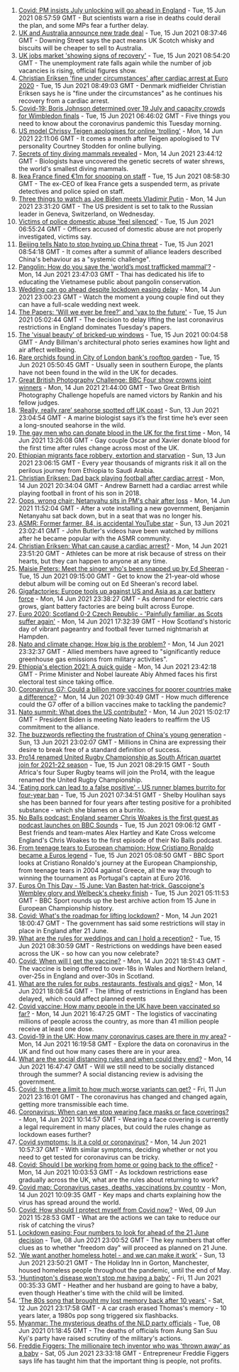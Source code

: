 1. [Covid: PM insists July unlocking will go ahead in England](https://www.bbc.co.uk/news/uk-57478760) - Tue, 15 Jun 2021 08:57:59 GMT - But scientists warn a rise in deaths could derail the plan, and some MPs fear a further delay.
2. [UK and Australia announce new trade deal](https://www.bbc.co.uk/news/business-57478412) - Tue, 15 Jun 2021 08:37:46 GMT - Downing Street says the pact means UK Scotch whisky and biscuits will be cheaper to sell to Australia.
3. [UK jobs market 'showing signs of recovery'](https://www.bbc.co.uk/news/business-57480167) - Tue, 15 Jun 2021 08:54:20 GMT - The unemployment rate falls again while the number of job vacancies is rising, official figures show.
4. [Christian Eriksen 'fine under circumstances' after cardiac arrest at Euro 2020](https://www.bbc.co.uk/sport/football/57480130) - Tue, 15 Jun 2021 08:49:03 GMT - Denmark midfielder Christian Eriksen says he is "fine under the circumstances" as he continues his recovery from a cardiac arrest.
5. [Covid-19: Boris Johnson determined over 19 July and capacity crowds for Wimbledon finals](https://www.bbc.co.uk/news/uk-57477179) - Tue, 15 Jun 2021 06:46:02 GMT - Five things you need to know about the coronavirus pandemic this Tuesday morning.
6. [US model Chrissy Teigen apologises for online 'trolling'](https://www.bbc.co.uk/news/entertainment-arts-57478066) - Mon, 14 Jun 2021 22:11:06 GMT - It comes a month after Teigen apologised to TV personality Courtney Stodden for online bullying.
7. [Secrets of tiny diving mammals revealed](https://www.bbc.co.uk/news/science-environment-57470976) - Mon, 14 Jun 2021 23:44:12 GMT - Biologists have uncovered the genetic secrets of water shrews, the world's smallest diving mammals.
8. [Ikea France fined €1m for snooping on staff](https://www.bbc.co.uk/news/world-europe-57482168) - Tue, 15 Jun 2021 08:58:30 GMT - The ex-CEO of Ikea France gets a suspended term, as private detectives and police spied on staff.
9. [Three things to watch as Joe Biden meets Vladimir Putin](https://www.bbc.co.uk/news/world-us-canada-57427057) - Mon, 14 Jun 2021 23:31:20 GMT - The US president is set to talk to the Russian leader in Geneva, Switzerland, on Wednesday.
10. [Victims of police domestic abuse 'feel silenced'](https://www.bbc.co.uk/news/uk-england-57432300) - Tue, 15 Jun 2021 06:55:24 GMT - Officers accused of domestic abuse are not properly investigated, victims say.
11. [Beijing tells Nato to stop hyping up China threat](https://www.bbc.co.uk/news/world-asia-china-57479969) - Tue, 15 Jun 2021 08:54:18 GMT - It comes after a summit of alliance leaders described China's behaviour as a "systemic challenge".
12. [Pangolin: How do you save the 'world’s most trafficked mammal'?](https://www.bbc.co.uk/news/science-environment-57477560) - Mon, 14 Jun 2021 23:47:03 GMT - Thai has dedicated his life to educating the Vietnamese public about pangolin conservation.
13. [Wedding can go ahead despite lockdown easing delay](https://www.bbc.co.uk/news/uk-57478526) - Mon, 14 Jun 2021 23:00:23 GMT - Watch the moment a young couple find out they can have a full-scale wedding next week.
14. [The Papers: 'Will we ever be free?' and 'vax to the future'](https://www.bbc.co.uk/news/blogs-the-papers-57478106) - Tue, 15 Jun 2021 05:02:44 GMT - The decision to delay lifting the last coronavirus restrictions in England dominates Tuesday's papers.
15. [The 'visual beauty' of bricked-up windows](https://www.bbc.co.uk/news/in-pictures-57349499) - Tue, 15 Jun 2021 00:04:58 GMT - Andy Billman's architectural photo series examines how light and air affect wellbeing.
16. [Rare orchids found in City of London bank's rooftop garden](https://www.bbc.co.uk/news/uk-england-london-57439921) - Tue, 15 Jun 2021 05:50:45 GMT - Usually seen in southern Europe, the plants have not been found in the wild in the UK for decades.
17. [Great British Photography Challenge: BBC Four show crowns joint winners](https://www.bbc.co.uk/news/entertainment-arts-57473736) - Mon, 14 Jun 2021 21:44:00 GMT - Two Great British Photography Challenge hopefuls are named victors by Rankin and his fellow judges.
18. [‘Really, really rare’ seahorse spotted off UK coast](https://www.bbc.co.uk/news/science-environment-57448237) - Sun, 13 Jun 2021 23:04:54 GMT - A marine biologist says it’s the first time he’s ever seen a long-snouted seahorse in the wild.
19. [The gay men who can donate blood in the UK for the first time](https://www.bbc.co.uk/news/uk-57469036) - Mon, 14 Jun 2021 13:26:08 GMT - Gay couple Oscar and Xavier donate blood for the first time after rules change across most of the UK.
20. [Ethiopian migrants face robbery, extortion and starvation](https://www.bbc.co.uk/news/world-africa-57447744) - Sun, 13 Jun 2021 23:06:15 GMT - Every year thousands of migrants risk it all on the perilous journey from Ethiopia to Saudi Arabia.
21. [Christian Eriksen: Dad back playing football after cardiac arrest](https://www.bbc.co.uk/news/uk-wales-57466397) - Mon, 14 Jun 2021 20:34:04 GMT - Andrew Barnett had a cardiac arrest while playing football in front of his son in 2018.
22. [Oops, wrong chair: Netanyahu sits in PM's chair after loss](https://www.bbc.co.uk/news/world-57466408) - Mon, 14 Jun 2021 11:52:04 GMT - After a vote installing a new government, Benjamin Netanyahu sat back down, but in a seat that was no longer his.
23. [ASMR: Former farmer, 84, is accidental YouTube star](https://www.bbc.co.uk/news/uk-england-derbyshire-57402080) - Sun, 13 Jun 2021 23:02:41 GMT - John Butler's videos have been watched by millions after he became popular with the ASMR community.
24. [Christian Eriksen: What can cause a cardiac arrest?](https://www.bbc.co.uk/news/health-57469627) - Mon, 14 Jun 2021 23:51:20 GMT - Athletes can be more at risk because of stress on their hearts, but they can happen to anyone at any time.
25. [Maisie Peters: Meet the singer who's been snapped up by Ed Sheeran](https://www.bbc.co.uk/news/entertainment-arts-57468169) - Tue, 15 Jun 2021 09:15:00 GMT - Get to know the 21-year-old whose debut album will be coming out on Ed Sheeran's record label.
26. [Gigafactories: Europe tools up against US and Asia as a car battery force](https://www.bbc.co.uk/news/business-57382472) - Mon, 14 Jun 2021 23:38:27 GMT - As demand for electric cars grows, giant battery factories are being built across Europe.
27. [Euro 2020: Scotland 0-2 Czech Republic - 'Painfully familiar, as Scots suffer again'](https://www.bbc.co.uk/sport/football/57471795) - Mon, 14 Jun 2021 17:32:39 GMT - How Scotland's historic day of vibrant pageantry and football fever turned nightmarish at Hampden.
28. [Nato and climate change: How big is the problem?](https://www.bbc.co.uk/news/world-57476349) - Mon, 14 Jun 2021 23:32:37 GMT - Allied members have agreed to "significantly reduce greenhouse gas emissions from military activities".
29. [Ethiopia's election 2021: A quick guide](https://www.bbc.co.uk/news/world-africa-57102189) - Mon, 14 Jun 2021 23:42:18 GMT - Prime Minister and Nobel laureate Abiy Ahmed faces his first electoral test since taking office.
30. [Coronavirus G7: Could a billion more vaccines for poorer countries make a difference?](https://www.bbc.co.uk/news/57427877) - Mon, 14 Jun 2021 09:30:49 GMT - How much difference could the G7 offer of a billion vaccines make to tackling the pandemic?
31. [Nato summit: What does the US contribute?](https://www.bbc.co.uk/news/world-44717074) - Mon, 14 Jun 2021 15:02:17 GMT - President Biden is meeting Nato leaders to reaffirm the US commitment to the alliance.
32. [The buzzwords reflecting the frustration of China's young generation](https://www.bbc.co.uk/news/world-asia-china-57328508) - Sun, 13 Jun 2021 23:02:07 GMT - Millions in China are expressing their desire to break free of a standard definition of success.
33. [Pro14 renamed United Rugby Championship as South African quartet join for 2021-22 season](https://www.bbc.co.uk/sport/rugby-union/57475511) - Tue, 15 Jun 2021 08:29:15 GMT - South Africa's four Super Rugby teams will join the Pro14, with the league renamed the United Rugby Championship.
34. ['Eating pork can lead to a false positive' - US runner blames burrito for four-year ban](https://www.bbc.co.uk/sport/athletics/57480597) - Tue, 15 Jun 2021 07:34:51 GMT - Shelby Houlihan says she has been banned for four years after testing positive for a prohibited substance - which she blames on a burrito.
35. [No Balls podcast: England seamer Chris Woakes is the first guest as podcast launches on BBC Sounds](https://www.bbc.co.uk/sport/cricket/57432162) - Tue, 15 Jun 2021 09:06:12 GMT - Best friends and team-mates Alex Hartley and Kate Cross welcome England's Chris Woakes to the first episode of their No Balls podcast.
36. [From teenage tears to European champion: How Cristiano Ronaldo became a Euros legend](https://www.bbc.co.uk/sport/av/football/57449011) - Tue, 15 Jun 2021 05:08:50 GMT - BBC Sport looks at Cristiano Ronaldo's journey at the European Championship, from teenage tears in 2004 against Greece, all the way through to winning the tournament as Portugal's captain at Euro 2016.
37. [Euros On This Day - 15 June: Van Basten hat-trick, Gascoigne's Wembley glory and Welbeck's cheeky finish](https://www.bbc.co.uk/sport/av/football/53030766) - Tue, 15 Jun 2021 05:11:53 GMT - BBC Sport rounds up the best archive action from 15 June in European Championship history.
38. [Covid: What's the roadmap for lifting lockdown?](https://www.bbc.co.uk/news/explainers-52530518) - Mon, 14 Jun 2021 18:00:47 GMT - The government has said some restrictions will stay in place in England after 21 June.
39. [What are the rules for weddings and can I hold a reception?](https://www.bbc.co.uk/news/explainers-52811509) - Tue, 15 Jun 2021 08:30:59 GMT - Restrictions on weddings have been eased across the UK - so how can you now celebrate?
40. [Covid: When will I get the vaccine?](https://www.bbc.co.uk/news/health-55045639) - Mon, 14 Jun 2021 18:51:43 GMT - The vaccine is being offered to over-18s in Wales and Northern Ireland, over-25s in England and over-30s in Scotland.
41. [What are the rules for pubs, restaurants, festivals and gigs?](https://www.bbc.co.uk/news/business-52977388) - Mon, 14 Jun 2021 18:08:54 GMT - The lifting of restrictions in England has been delayed, which could affect planned events
42. [Covid vaccine: How many people in the UK have been vaccinated so far?](https://www.bbc.co.uk/news/health-55274833) - Mon, 14 Jun 2021 16:47:25 GMT - The logistics of vaccinating millions of people across the country, as more than 41 million people receive at least one dose.
43. [Covid-19 in the UK: How many coronavirus cases are there in my area?](https://www.bbc.co.uk/news/uk-51768274) - Mon, 14 Jun 2021 16:19:58 GMT - Explore the data on coronavirus in the UK and find out how many cases there are in your area.
44. [What are the social distancing rules and when could they end?](https://www.bbc.co.uk/news/uk-51506729) - Mon, 14 Jun 2021 16:47:47 GMT - Will we still need to be socially distanced through the summer? A social distancing review is advising the government.
45. [Covid: Is there a limit to how much worse variants can get?](https://www.bbc.co.uk/news/health-57431420) - Fri, 11 Jun 2021 23:16:01 GMT - The coronavirus has changed and changed again, getting more transmissible each time.
46. [Coronavirus: When can we stop wearing face masks or face coverings?](https://www.bbc.co.uk/news/health-51205344) - Mon, 14 Jun 2021 10:14:57 GMT - Wearing a face covering is currently a legal requirement in many places, but could the rules change as lockdown eases further?
47. [Covid symptoms: Is it a cold or coronavirus?](https://www.bbc.co.uk/news/health-54145299) - Mon, 14 Jun 2021 10:57:37 GMT - With similar symptoms, deciding whether or not you need to get tested for coronavirus can be tricky.
48. [Covid: Should I be working from home or going back to the office?](https://www.bbc.co.uk/news/business-52567567) - Mon, 14 Jun 2021 10:03:53 GMT - As lockdown restrictions ease gradually across the UK, what are the rules about returning to work?
49. [Covid map: Coronavirus cases, deaths, vaccinations by country](https://www.bbc.co.uk/news/world-51235105) - Mon, 14 Jun 2021 10:09:35 GMT - Key maps and charts explaining how the virus has spread around the world.
50. [Covid: How should I protect myself from Covid now?](https://www.bbc.co.uk/news/health-57087517) - Wed, 09 Jun 2021 15:28:53 GMT - What are the actions we can take to reduce our risk of catching the virus?
51. [Lockdown easing: Four numbers to look for ahead of the 21 June decision](https://www.bbc.co.uk/news/57403888) - Tue, 08 Jun 2021 23:00:52 GMT - The key numbers that offer clues as to whether "freedom day" will proceed as planned on 21 June.
52. ['We want another homeless hotel - and we can make it work'](https://www.bbc.co.uk/news/stories-57448625) - Sun, 13 Jun 2021 23:50:21 GMT - The Holiday Inn in Gorton, Manchester, housed homeless people throughout the pandemic, until the end of May.
53. ['Huntington's disease won't stop me having a baby'](https://www.bbc.co.uk/news/stories-57430859) - Fri, 11 Jun 2021 00:35:33 GMT - Heather and her husband are going to have a baby, even though Heather's time with the child will be limited.
54. ['The 80s song that brought my lost memory back after 10 years'](https://www.bbc.co.uk/news/disability-50478524) - Sat, 12 Jun 2021 23:17:58 GMT - A car crash erased Thomas's memory - 10 years later, a 1980s pop song triggered six flashbacks.
55. [Myanmar: The mysterious deaths of the NLD party officials](https://www.bbc.co.uk/news/world-asia-57380237) - Tue, 08 Jun 2021 01:18:45 GMT - The deaths of officials from Aung San Suu Kyi's party have raised scrutiny of the military's actions.
56. [Freddie Figgers: The millionaire tech inventor who was 'thrown away' as a baby](https://www.bbc.co.uk/news/stories-57081087) - Sat, 05 Jun 2021 23:33:18 GMT - Entrepreneur Freddie Figgers says life has taught him that the important thing is people, not profits.
